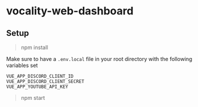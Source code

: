 # vocality-web-dashboard

## Setup

> npm install

Make sure to have a `.env.local` file in your root directory with the following variables set

```
VUE_APP_DISCORD_CLIENT_ID
VUE_APP_DISCORD_CLIENT_SECRET
VUE_APP_YOUTUBE_API_KEY
```

> npm start
